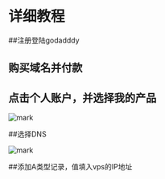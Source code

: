 # 详细教程

##注册登陆godadddy

## 购买域名并付款

## 点击个人账户，并选择我的产品

![mark](http://ox2x7j4is.bkt.clouddn.com/blog/171007/kB0DJb8138.png?imageslim)

##选择DNS

![mark](http://ox2x7j4is.bkt.clouddn.com/blog/171007/CFKEcD23KE.png?imageslim)

##添加A类型记录，值填入vps的IP地址